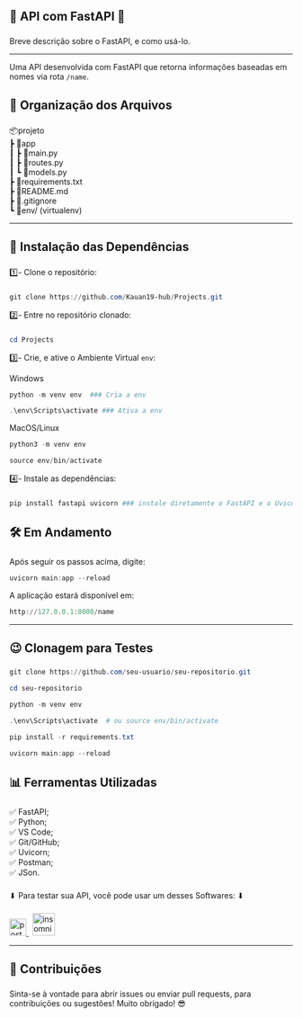 **<h2>🏅 API com FastAPI 🏅</h2>**

###

Breve descrição sobre o FastAPI, e como usá-lo.

---

Uma API desenvolvida com FastAPI que retorna informações baseadas em nomes via rota `/name`.

###

**<h2>📂 Organização dos Arquivos</h2>**

###

📦projeto<br>
┣  📂app<br>
┃  ┣  📑main.py<br>
┃  ┣  📑routes.py<br>
┃  ┗  📑models.py<br>
┣  📑requirements.txt<br>
┣  📑README.md<br>
┣  📑.gitignore<br>
┗  📂env/ (virtualenv)<br>

---

**<h2>📌 Instalação das Dependências</h2>**

###

1️⃣- Clone o repositório:

###
```powershell
git clone https://github.com/Kauan19-hub/Projects.git
```

2️⃣- Entre no repositório clonado:

###
```powershell
cd Projects
```

3️⃣- Crie, e ative o Ambiente Virtual `env`:

Windows
```powershell
python -m venv env  ### Cria a env

.\env\Scripts\activate ### Ativa a env
```

MacOS/Linux
```powershell
python3 -m venv env

source env/bin/activate
```

4️⃣- Instale as dependências:

###
```powershell
pip install fastapi uvicorn ### instale diretamente o FastAPI e o Uvicorn (caso não tenha o requirements.txt)
```

**<h2>🛠 Em Andamento</h2>**

###

Após seguir os passos acima, digite:
```powershell
uvicorn main:app --reload
```

A aplicação estará disponível em:
```powershell
http://127.0.0.1:8000/name
```

---

**<h2>😉 Clonagem para Testes</h2>**

###
```powershell
git clone https://github.com/seu-usuario/seu-repositorio.git

cd seu-repositorio

python -m venv env

.\env\Scripts\activate  # ou source env/bin/activate

pip install -r requirements.txt

uvicorn main:app --reload
```

**<h2>📊 Ferramentas Utilizadas</h2>**

###

✅ FastAPI;<br>
✅ Python;<br>
✅ VS Code;<br>
✅ Git/GitHub;<br>
✅ Uvicorn;<br>
✅ Postman;<br>
✅ JSon.<br>

###

⬇ Para testar sua API, você pode usar um desses Softwares: ⬇

###


<div align="left">
  <a href="https://www.postman.com/" target="blank" rel="noopener noreferrer">
    <img src="https://img.shields.io/badge/Postman-FF6C37?logo=postman&logoColor=black&style=for-the-badge" height="30" alt="postman logo" title="Download Postman" />
  </a>
  <img width="3" />
  <a href="https://insomnia.rest/download" target="blank" rel="noopener noreferrer">
    <img src="https://img.shields.io/badge/insomnia-5E00D3?logo=insomnia&logoColor=white&style=for-the-badge" height="40" alt="insomnia logo"  title="Download Insomnia" /> 
  </a>
</div>

---

**<h2>🤝 Contribuições</h2>**

###

Sinta-se à vontade para abrir issues ou enviar pull requests, para contribuições ou sugestões! Muito obrigado! 😎








